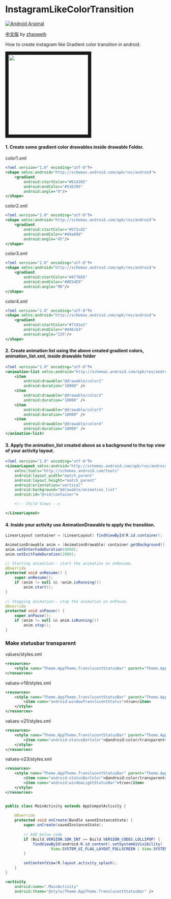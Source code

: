 # InstagramLikeColorTransition

[![Android Arsenal](https://img.shields.io/badge/Android%20Arsenal-InstagramLikeColorTransition-brightgreen.svg?style=flat)](https://android-arsenal.com/details/1/5035)

[中文版](https://github.com/Taishi-Y/InstagramLikeColorTransitionAndroid/blob/master/README_cn.md) by [zhaoweih](https://github.com/zhaoweih)

How to create instagram like Gradient color transition in android.

<img src="https://github.com/Taishi-Y/InstagramLikeColorTransitionAndroid/blob/master/images/screenshot.gif?raw=true" 
alt="" width="250" border="10" />

#### 1. Create some gradient color drawables inside drawable Folder.

color1.xml
```xml
<?xml version="1.0" encoding="utf-8"?>
<shape xmlns:android="http://schemas.android.com/apk/res/android">
    <gradient
        android:startColor="#614385"
        android:endColor="#516395"
        android:angle="0"/>
</shape>

```

color2.xml
```xml
<?xml version="1.0" encoding="utf-8"?>
<shape xmlns:android="http://schemas.android.com/apk/res/android">
    <gradient
        android:startColor="#5f2c82"
        android:endColor="#49a09d"
        android:angle="45"/>
</shape>
```

color3.xml
```xml
<?xml version="1.0" encoding="utf-8"?>
<shape xmlns:android="http://schemas.android.com/apk/res/android">
    <gradient
        android:startColor="#4776E6"
        android:endColor="#8E54E9"
        android:angle="90"/>
</shape>
```

color4.xml
```xml
<?xml version="1.0" encoding="utf-8"?>
<shape xmlns:android="http://schemas.android.com/apk/res/android">
    <gradient
        android:startColor="#7141e2"
        android:endColor="#d46cb3"
        android:angle="135"/>
</shape>
```

#### 2. Create animation list using the above created gradient colors, animation_list.xml, inside drawable folder

```xml
<?xml version="1.0" encoding="utf-8"?>
<animation-list xmlns:android="http://schemas.android.com/apk/res/android">
    <item
        android:drawable="@drawable/color1"
        android:duration="10000" />
    <item
        android:drawable="@drawable/color2"
        android:duration="10000" />
    <item
        android:drawable="@drawable/color3"
        android:duration="10000" />
    <item
        android:drawable="@drawable/color4"
        android:duration="10000" />
</animation-list>
```

#### 3. Apply the animation_list created above as a background to the top view of your activity layout.

```xml
<?xml version="1.0" encoding="utf-8"?>
<LinearLayout xmlns:android="http://schemas.android.com/apk/res/android"
    xmlns:tools="http://schemas.android.com/tools"
    android:layout_width="match_parent"
    android:layout_height="match_parent"
    android:orientation="vertical"
    android:background="@drawable/animation_list"
    android:id="@+id/container">

    <!-- Child Views -->

</LinearLayout>
```

#### 4. Inside your activity use AnimationDrawable to apply the transition.
```java
LinearLayout container = (LinearLayout) findViewById(R.id.container);

AnimationDrawable anim = (AnimationDrawable) container.getBackground();
anim.setEnterFadeDuration(6000);
anim.setExitFadeDuration(2000);

// Starting animation:- start the animation on onResume.
@Override
protected void onResume() {
    super.onResume();
    if (anim != null && !anim.isRunning())
        anim.start();
}
      
// Stopping animation:- stop the animation on onPause.
@Override
protected void onPause() {
    super.onPause();
    if (anim != null && anim.isRunning())
        anim.stop();
}
```


### Make statusbar transparent

values/styles.xml
```xml
<resources>  
    <style name="Theme.AppTheme.TranslucentStatusBar" parent="Theme.AppCompat.Light.NoActionBar" />  
</resources>  
```


values-v19/styles.xml
```xml
<resources>  
    <style name="Theme.AppTheme.TranslucentStatusBar" parent="Theme.AppCompat.Light.NoActionBar">  
        <item name="android:windowTranslucentStatus">true</item>  
    </style>  
</resources> 
```


values-v21/styles.xml
```xml
<resources>  
    <style name="Theme.AppTheme.TranslucentStatusBar" parent="Theme.AppCompat.Light.NoActionBar">  
        <item name="android:statusBarColor">@android:color/transparent</item>  
    </style>  
</resources>  
```


values-v23/styles.xml
```xml
<resources>  
    <style name="Theme.AppTheme.TranslucentStatusBar" parent="Theme.AppCompat.Light.NoActionBar">  
        <item name="android:statusBarColor">@android:color/transparent</item>  
        <item name="android:windowLightStatusBar">true</item>  
    </style>  
</resources> 
```

```java

public class MainActivity extends AppCompatActivity {  
  
    @Override  
    protected void onCreate(Bundle savedInstanceState) {  
        super.onCreate(savedInstanceState);  
  
        // Add below code
        if (Build.VERSION.SDK_INT >= Build.VERSION_CODES.LOLLIPOP) {  
            findViewById(android.R.id.content).setSystemUiVisibility(  
                    View.SYSTEM_UI_FLAG_LAYOUT_FULLSCREEN | View.SYSTEM_UI_FLAG_LAYOUT_STABLE);  
        }  
  
        setContentView(R.layout.activity_splash);  
    }  
}  
```

```xml 
<activity  
    android:name=".MainActivity"  
    android:theme="@style/Theme.AppTheme.TranslucentStatusBar" /> 
```
